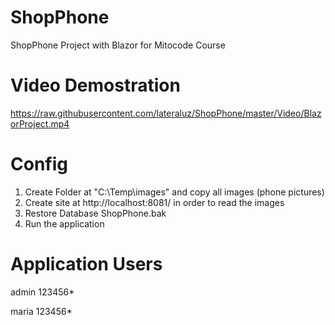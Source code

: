 # ShopPhone

ShopPhone Project with Blazor for Mitocode Course

# Video Demostration
https://raw.githubusercontent.com/lateraluz/ShopPhone/master/Video/BlazorProject.mp4


# Config
1. Create Folder at "C:\\Temp\\images" and copy all images (phone pictures)
2. Create site at http://localhost:8081/ in order to read the images
3. Restore Database ShopPhone.bak
4. Run the application

# Application Users
admin
123456*

maria
123456*
